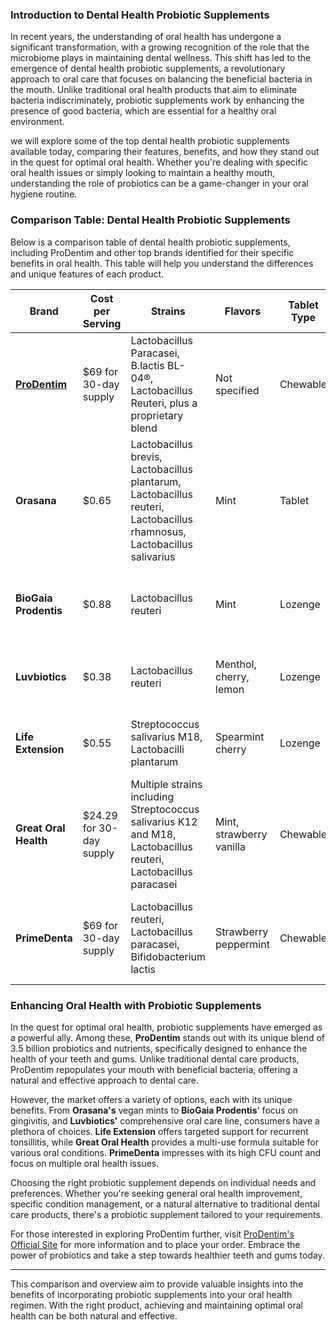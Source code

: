### Introduction to Dental Health Probiotic Supplements

In recent years, the understanding of oral health has undergone a significant transformation, with a growing recognition of the role that the microbiome plays in maintaining dental wellness. This shift has led to the emergence of dental health probiotic supplements, a revolutionary approach to oral care that focuses on balancing the beneficial bacteria in the mouth. Unlike traditional oral health products that aim to eliminate bacteria indiscriminately, probiotic supplements work by enhancing the presence of good bacteria, which are essential for a healthy oral environment.

we will explore some of the top dental health probiotic supplements available today, comparing their features, benefits, and how they stand out in the quest for optimal oral health. Whether you're dealing with specific oral health issues or simply looking to maintain a healthy mouth, understanding the role of probiotics can be a game-changer in your oral hygiene routine.


### Comparison Table: Dental Health Probiotic Supplements

Below is a comparison table of dental health probiotic supplements, including ProDentim and other top brands identified for their specific benefits in oral health. This table will help you understand the differences and unique features of each product.

| **Brand**          | **Cost per Serving** | **Strains**                                                                                   | **Flavors**          | **Tablet Type** | **Key Benefits**                                                                 |
|--------------------|----------------------|-----------------------------------------------------------------------------------------------|----------------------|-----------------|----------------------------------------------------------------------------------|
| **[ProDentim](https://d3997lqbj4l3kekcsgkdsjljba.hop.clickbank.net)**      | $69 for 30-day supply| Lactobacillus Paracasei, B.lactis BL-04®, Lactobacillus Reuteri, plus a proprietary blend     | Not specified        | Chewable        | Supports gum and teeth health, non-GMO, gluten-free, non-habit forming           |
| **Orasana**        | $0.65                | Lactobacillus brevis, Lactobacillus plantarum, Lactobacillus reuteri, Lactobacillus rhamnosus, Lactobacillus salivarius | Mint                 | Tablet          | Best overall for oral health, vegan, non-GMO                                    |
| **BioGaia Prodentis** | $0.88              | Lactobacillus reuteri                                                                         | Mint                 | Lozenge         | Best for gingivitis symptoms, preservative-free, no added sugars                 |
| **Luvbiotics**     | $0.38                | Lactobacillus reuteri                                                                         | Menthol, cherry, lemon | Lozenge       | Best multi-product, free of artificial colors and flavors                        |
| **Life Extension** | $0.55                | Streptococcus salivarius M18, Lactobacilli plantarum                                          | Spearmint cherry    | Lozenge         | Best for recurrent tonsillitis, vegetarian-friendly                              |
| **Great Oral Health** | $24.29 for 30-day supply | Multiple strains including Streptococcus salivarius K12 and M18, Lactobacillus reuteri, Lactobacillus paracasei | Mint, strawberry vanilla | Chewable     | Multi-use, dairy and gluten-free, supports various oral conditions               |
| **PrimeDenta**     | $69 for 30-day supply| Lactobacillus reuteri, Lactobacillus paracasei, Bifidobacterium lactis                         | Strawberry peppermint | Chewable       | High CFU count, FDA-certified facilities, supports multiple oral health issues   |

### Enhancing Oral Health with Probiotic Supplements

In the quest for optimal oral health, probiotic supplements have emerged as a powerful ally. Among these, **ProDentim** stands out with its unique blend of 3.5 billion probiotics and nutrients, specifically designed to enhance the health of your teeth and gums. Unlike traditional dental care products, ProDentim repopulates your mouth with beneficial bacteria, offering a natural and effective approach to dental care.

However, the market offers a variety of options, each with its unique benefits. From **Orasana's** vegan mints to **BioGaia Prodentis**' focus on gingivitis, and **Luvbiotics'** comprehensive oral care line, consumers have a plethora of choices. **Life Extension** offers targeted support for recurrent tonsillitis, while **Great Oral Health** provides a multi-use formula suitable for various oral conditions. **PrimeDenta** impresses with its high CFU count and focus on multiple oral health issues.

Choosing the right probiotic supplement depends on individual needs and preferences. Whether you're seeking general oral health improvement, specific condition management, or a natural alternative to traditional dental care products, there's a probiotic supplement tailored to your requirements.

For those interested in exploring ProDentim further, visit [ProDentim's Official Site](https://d3997lqbj4l3kekcsgkdsjljba.hop.clickbank.net) for more information and to place your order. Embrace the power of probiotics and take a step towards healthier teeth and gums today.

---

This comparison and overview aim to provide valuable insights into the benefits of incorporating probiotic supplements into your oral health regimen. With the right product, achieving and maintaining optimal oral health can be both natural and effective.
